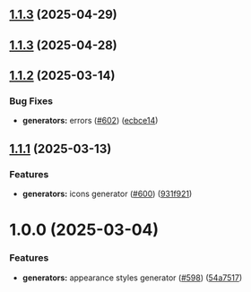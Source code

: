 

## [1.1.3](https://github.com/atls/hyperion/compare/@atls-ui-generators/appearance@1.1.3...@atls-ui-generators/appearance@1.1.3) (2025-04-29)






## [1.1.3](https://github.com/atls/hyperion/compare/@atls-ui-generators/appearance@1.1.2...@atls-ui-generators/appearance@1.1.3) (2025-04-28)






## [1.1.2](https://github.com/atls/hyperion/compare/@atls-ui-generators/appearance@1.1.1...@atls-ui-generators/appearance@1.1.2) (2025-03-14)


### Bug Fixes


* **generators:** errors ([#602](https://github.com/atls/hyperion/issues/602)) ([ecbce14](https://github.com/atls/hyperion/commit/ecbce14ed6be459b40c17e089547bf921e1bf7ed))





## [1.1.1](https://github.com/atls/hyperion/compare/@atls-ui-generators/appearance@1.0.0...@atls-ui-generators/appearance@1.1.1) (2025-03-13)


### Features


* **generators:** icons generator ([#600](https://github.com/atls/hyperion/issues/600)) ([931f921](https://github.com/atls/hyperion/commit/931f921489d382f9a4e0a37c39d6082ed131f3f9))





# 1.0.0 (2025-03-04)


### Features


* **generators:** appearance styles generator ([#598](https://github.com/atls/hyperion/issues/598)) ([54a7517](https://github.com/atls/hyperion/commit/54a7517fa1373ed9de24fd83d5e2a856d65df23f))


